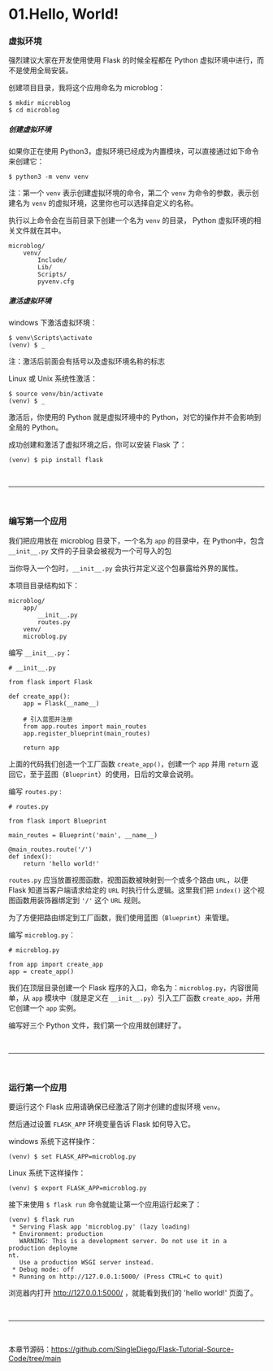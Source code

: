 # 01.Hello, World!

### 虚拟环境

强烈建议大家在开发使用使用 Flask 的时候全程都在 Python 虚拟环境中进行，而不是使用全局安装。

创建项目目录，我将这个应用命名为 microblog：
```
$ mkdir microblog
$ cd microblog
```

##### 创建虚拟环境

如果你正在使用 Python3，虚拟环境已经成为内置模块，可以直接通过如下命令来创建它：
```
$ python3 -m venv venv
```

注：第一个 ``venv`` 表示创建虚拟环境的命令，第二个 ``venv`` 为命令的参数，表示创建名为 ``venv`` 的虚拟环境，这里你也可以选择自定义的名称。

执行以上命令会在当前目录下创建一个名为 ``venv`` 的目录， Python 虚拟环境的相关文件就在其中。

```
microblog/
    venv/
        Include/
        Lib/
        Scripts/
        pyvenv.cfg
```

##### 激活虚拟环境

windows 下激活虚拟环境：
```
$ venv\Scripts\activate
(venv) $ _
```

注：激活后前面会有括号以及虚拟环境名称的标志

Linux 或 Unix 系统性激活：
```
$ source venv/bin/activate
(venv) $ _
```

激活后，你使用的 Python 就是虚拟环境中的 Python，对它的操作并不会影响到全局的 Python。

成功创建和激活了虚拟环境之后，你可以安装 Flask 了：
```
(venv) $ pip install flask
```

<br>
<hr>
<br>


### 编写第一个应用

我们把应用放在 microblog 目录下，一个名为 ``app`` 的目录中，在 Python中，包含 ``__init__.py`` 文件的子目录会被视为一个可导入的包

当你导入一个包时，``__init__.py`` 会执行并定义这个包暴露给外界的属性。

本项目目录结构如下：
```
microblog/
    app/
        __init__.py
        routes.py
    venv/
    microblog.py
```

编写 ``__init__.py``：
```
# __init__.py

from flask import Flask

def create_app():
    app = Flask(__name__)
    
    # 引入蓝图并注册
    from app.routes import main_routes
    app.register_blueprint(main_routes)

    return app
```

上面的代码我们创造一个工厂函数 ``create_app()``，创建一个 ``app`` 并用 ``return`` 返回它，至于蓝图（``Blueprint``）的使用，日后的文章会说明。

编写 ``routes.py`` :
```
# routes.py

from flask import Blueprint

main_routes = Blueprint('main', __name__)

@main_routes.route('/')
def index():
    return 'hello world!'
```

``routes.py`` 应当放置视图函数，视图函数被映射到一个或多个路由 ``URL``，以便 Flask 知道当客户端请求给定的 ``URL`` 时执行什么逻辑。这里我们把 ``index()`` 这个视图函数用装饰器绑定到 ``'/'`` 这个 ``URL`` 规则。

为了方便把路由绑定到工厂函数，我们使用蓝图（``Blueprint``）来管理。

编写 ``microblog.py``：
```
# microblog.py

from app import create_app
app = create_app()
```

我们在顶层目录创建一个 Flask 程序的入口，命名为：``microblog.py``，内容很简单，从 ``app`` 模块中（就是定义在 ``__init__.py``）引入工厂函数 ``create_app``，并用它创建一个 ``app`` 实例。

编写好三个 Python 文件，我们第一个应用就创建好了。


<br>
<hr>
<br>



### 运行第一个应用

要运行这个 Flask 应用请确保已经激活了刚才创建的虚拟环境 ``venv``。

然后通过设置 ``FLASK_APP`` 环境变量告诉 Flask 如何导入它。

windows 系统下这样操作：
```
(venv) $ set FLASK_APP=microblog.py
```

Linux 系统下这样操作：
```
(venv) $ export FLASK_APP=microblog.py
```

接下来使用 ``$ flask run`` 命令就能让第一个应用运行起来了：
```
(venv) $ flask run
 * Serving Flask app 'microblog.py' (lazy loading)
 * Environment: production
   WARNING: This is a development server. Do not use it in a production deployme
nt.
   Use a production WSGI server instead.
 * Debug mode: off
 * Running on http://127.0.0.1:5000/ (Press CTRL+C to quit)
```

浏览器内打开 http://127.0.0.1:5000/ ，就能看到我们的 'hello world!' 页面了。


<br>
<hr>
<br>


本章节源码：https://github.com/SingleDiego/Flask-Tutorial-Source-Code/tree/main
